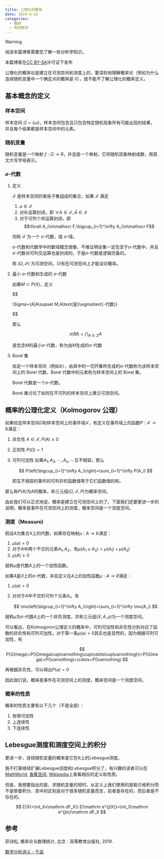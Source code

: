 ```yaml
---
title: 公理化的概率
date: 2024-4-15
categories:
  - 概统
  - 考研数学
---
```


> [!WARNING]
> 阅读本篇博客需要您了解一些分析学知识。
>
> 本篇博客在[CC BY-SA](https://creativecommons.org/licenses/by-sa/4.0/)许可证下发布

公理化的概率论是建立在可测空间和测度上的，要深刻地理解概率论（例如为什么连续随机变量中一个确定点的概率是 0），就不能不了解公理化的概率定义。

## 基本概念的定义

### 样本空间

样本空间 $\Omega=\{\omega\}$，样本空间包含且只包含特定随机现象所有可能出现的结果，并且每个结果都是样本空间中的元素。

### 随机变量

随机变量是一个映射 $f:\Omega\rightarrow R$，并且是一个单射。它将随机现象映射成数，用英文大写字母表示。

### $\sigma$-代数

1. 定义

     $\mathscr F$ 是样本空间的某些子集组成的集合，如果 $\mathscr F$ 满足

    1. $\varnothing\in\mathscr F$
    2. 对补运算封闭，即 $\forall A\in\mathscr F,\bar A\in\mathscr F$
    3. 对于可列个并运算封闭，即 $$\forall A_i\in\mathscr F,\bigcup_{i=1}^\infty A_i\in\mathscr F$$

    则称 $\mathscr F$ 为一个 $\sigma$-代数，或 $\sigma$-域。

    $\sigma$-代数和代数学中的数域概念很像，不难证明全集一定包含于$\sigma$-代数中，并且$\sigma$-代数对可列交运算也是封闭的。于是$\sigma$-代数是逻辑完备的。

    称 $(\Omega,\mathscr F)$ 为可测空间，只有在可测空间上才能谈论概率。

2. 最小 $\sigma$-代数和生成的 $\sigma$-代数

    如果$M\subset P(X)$，定义

    $$

    \Sigma=\{A|A\supset M,A\text{是}\sigma\text{-代数}\}

    $$

    那么

    $$
    \sigma(M)=\bigcap_{A\in \Sigma} A
    $$

    是包含$M$的最小$\sigma$-代数，称为由$M$生成的$\sigma$-代数

3. Borel 集

    给定一个样本空间（例如$\mathbb R$），由其中的一切开集所生成的$\sigma$-代数称为该样本空间上的 Borel 代数，Borel 代数中的元素称为样本空间上的 Borel 集。

    Borel 代数是一个$\sigma$-代数。

    Borel 集讨论了如何在不可列的样本空间上建立可测空间。

## 概率的公理化定义（Kolmogorov 公理）

如果给定样本空间$\Omega$和样本空间上的事件域$\mathscr F$，有定义在事件域上的函数$P:\mathscr F\rightarrow\mathbb R$满足：

1. 非负性 $A\in\mathscr F,P(A)\geq0$
2. 正则性 $P(\Omega)=1$
3. 可列可加性 如果$A_1,A_2,\cdots,A_n,\cdots$互不相容，那么

    $$
    P\left(\bigcup_{i=1}^\infty A_i\right)=\sum_{i=1}^\infty P(A_i)
    $$

    即互不相容的事件的可列并的函数值等于它们函数值的和。

那么称$P(A)$为$A$的概率，称三元组$(\Omega,\mathscr F,P)$为概率空间。

由此我们可以正式地说，概率是建立在可测空间上的了。下面我们还要更进一步的说明，概率是事件在可测空间上的测度，概率空间是一个测度空间。

### 测度（Measure)

假设$A$为集合$X$上的代数，如果存在映射$\mu:A\rightarrow\mathbb R$满足：

1. $\mu(\varnothing)=0$
2. 对于$A$中两个不交的元素$A_1,A_2$，有$\mu(A_1\cup A_2)=\mu(A_1)+\mu(A_2)$
3. $\mu(A)\geq0$

就称$\mu$是代数$A$上的一个加性函数。

如果$A$是$X$上的$\sigma$-代数，并且定义在$A$上的加性函数$\mu:A\rightarrow R$满足：

1. $\mu(\varnothing)=0$
2. 对对于$A$中不交的可列个元素$A_i$，有

    $$
    \mu\left(\bigcup_{i=1}^\infty A_i\right)=\sum_{i=1}^\infty \mu(A_i)
    $$

就称$\mu$为$\sigma$-代数$A$上的一个非负测度，并称三元组$(X,A,\mu)$为一个测度空间。

可以看出，在Kolmogorov公理定义的概率中，可列可加性和非负性分别对应了函数的非负性和可列可加性，对于第一条$\mu(\varnothing)=0$其实也是显然的，因为根据可列可加性，有

$$
P(\Omega)=P(\Omega\cup\varnothing\cup\cdots\cup\varnothing)\\=P(\Omega)+P(\varnothing)+\cdots+P(\varnothing)
$$

再根据非负性，可以得出$P(\varnothing)=0$

因此我们说，概率是事件在可测空间上的测度，概率空间是一个测度空间。

### 概率的性质

概率的性质主要有以下几个（不是全部）：

1. 有限可加性
2. 上连续性
3. 下连续性

## Lebesgue测度和测度空间上的积分

更进一步，连续随机变量的概率是它在$\mathbb R$上的Lebesgue测度。

我不打算继续扩展Lebesgue测度和Lebesgue积分了，有兴趣的读者可以在
[MathWorld](https://mathworld.wolfram.com/LebesgueMeasure.html),
[香蕉空间](https://www.bananaspace.org/wiki/%E8%AE%B2%E4%B9%89:%E6%95%B0%E5%AD%A6%E5%88%86%E6%9E%90/%E6%B5%8B%E5%BA%A6%E7%A9%BA%E9%97%B4%E4%B8%8A%E7%9A%84%E7%A7%AF%E5%88%86,_Beppo_Levi_%E5%AE%9A%E7%90%86),
[Wikipedia](https://en.wikipedia.org/wiki/Lebesgue_integration)上查看相应的定义和性质。

但是，我想要指出的是，求随机变量的矩时，从定义上我们使用的是勒贝格积分而不是黎曼积分，其中的区别是对于很多随机变量而言，前者是存在的，而后者是不存在的。

$$
E(X)=\int_Xx\mathrm dF_X\\
E(\mathrm e^{jtX})=\int_X\mathrm e^{jtx}\mathrm dF_X
$$

## 参考

茆诗松, 概率论与数理统计, 北京：高等教育出版社, 2019.

[数学分析讲义 - 于品](https://www.bananaspace.org/wiki/%E8%AE%B2%E4%B9%89:%E6%95%B0%E5%AD%A6%E5%88%86%E6%9E%90)

